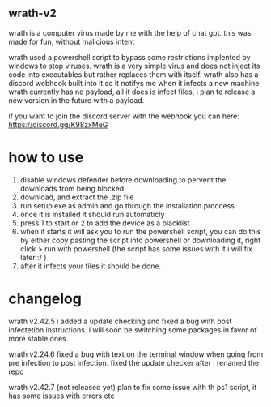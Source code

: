 ## wrath-v2

wrath is a computer virus made by me with the help of chat gpt.
this was made for fun, without malicious intent

wrath used a powershell script to bypass some restrictions implented by windows to stop viruses. wrath is a very simple virus and does not inject its code into executables but rather replaces them with itself. wrath also has a discord webhook built into it so it notifys me when it infects a new machine. wrath currently has no payload, all it does is infect files, i plan to release a new version in the future with a payload.

if you want to join the discord server with the webhook you can here: https://discord.gg/K98zxMeG

# how to use

1. disable windows defender before downloading to pervent the downloads from being blocked.
2. download, and extract the .zip file
3. run setup.exe as admin and go through the installation proccess
4. once it is installed it should run automaticly
5. press 1 to start or 2 to add the device as a blacklist
6. when it starts it will ask you to run the powershell script, you can do this by either copy pasting the script into powershell or downloading it, right click > run with powershell (the script has some issues with it i will fix later :/ )
7. after it infects your files it should be done.

# changelog

 wrath v2.42.5 i added a update checking and fixed a bug with post infectetion instructions. i will soon be switching some packages in favor of more stable ones.

 wrath v2.24.6 fixed a bug with text on the terminal window when going from pre infection to post infection. fixed the update checker after i renamed the repo

 wrath v2.42.7 (not released yet) plan to fix some issue with th ps1 script, it has some issues with errors etc
